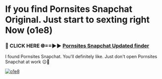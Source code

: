 # If you find Pornsites Snapchat Original. Just start to sexting right Now (o1e8)

<h3>🔴 CLICK HERE 🌐==►► <a href="https://tinyurl.com/mtbk5fxa" rel="nofollow">Pornsites Snapchat Updated finder</a></h3>

I found Pornsites Snapchat. You'll definitely like. Just don't open Pornsites Snapchat at work 😉💬

[![o1e8](https://i.imgur.com/Q8WKrnY.jpeg)](https://tinyurl.com/mtbk5fxa)

